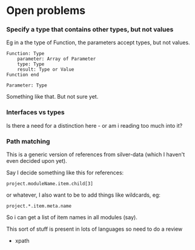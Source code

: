 Open problems
=============





### Specify a type that contains other types, but not values

Eg in a the type of Function, the parameters accept types, but not values.


	Function: Type
		parameter: Array of Parameter
		type: Type
		result: Type or Value
	Function end

	Parameter: Type

Something like that.
But not sure yet.




### Interfaces vs types
Is there a need for a distinction here - or am i reading too much into it?


### Path matching

This is a generic version of references from silver-data (which I haven't even decided upon yet).

Say I decide something like this for references:

	project.moduleName.item.child[3]

or whatever, I also want to be to add things like wildcards, eg:

	project.*.item.meta.name

So i can get a list of item names in all modules (say).

This sort of stuff is present in lots of languages so need to do a review
* xpath



